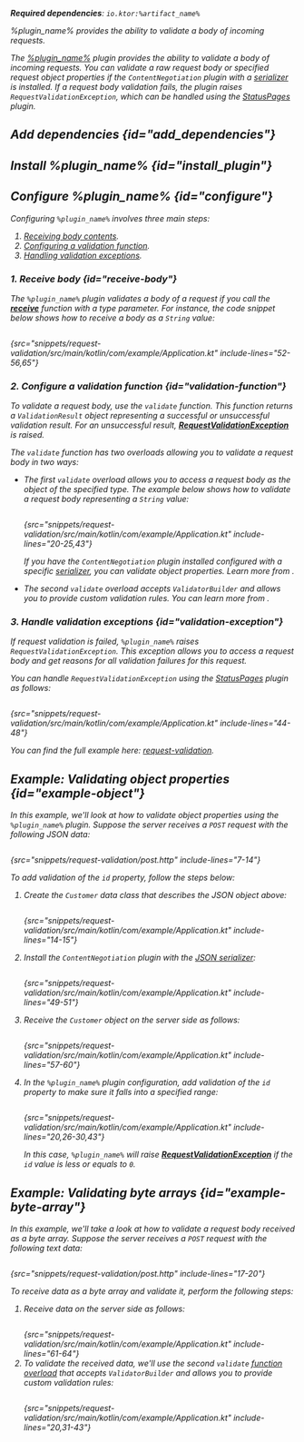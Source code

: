 [//]: # (title: Request validation)

<show-structure for="chapter" depth="2"/>
<primary-label ref="server-plugin"/>

<var name="plugin_name" value="RequestValidation"/>
<var name="package_name" value="io.ktor.server.plugins.requestvalidation"/>
<var name="artifact_name" value="ktor-server-request-validation"/>

<tldr>
<p>
<b>Required dependencies</b>: <code>io.ktor:%artifact_name%</code>
</p>
<var name="example_name" value="request-validation"/>
<include from="lib.topic" element-id="download_example"/>
<include from="lib.topic" element-id="native_server_supported"/>
</tldr>

<link-summary>
%plugin_name% provides the ability to validate a body of incoming requests.
</link-summary>

The [%plugin_name%](https://api.ktor.io/ktor-server-request-validation/io.ktor.server.plugins.requestvalidation/-request-validation.html) plugin provides the ability to validate a body of incoming requests. You can validate a raw request body or specified request object properties if the `ContentNegotiation` plugin with a [serializer](server-serialization.md#configure_serializer) is installed. If a request body validation fails, the plugin raises `RequestValidationException`, which can be handled using the [StatusPages](server-status-pages.md) plugin.



## Add dependencies {id="add_dependencies"}

<include from="lib.topic" element-id="add_ktor_artifact_intro"/>
<include from="lib.topic" element-id="add_ktor_artifact"/>


## Install %plugin_name% {id="install_plugin"}

<include from="lib.topic" element-id="install_plugin"/>
<include from="lib.topic" element-id="install_plugin_route"/>


## Configure %plugin_name% {id="configure"}

Configuring `%plugin_name%` involves three main steps:

1. [Receiving body contents](#receive-body).
2. [Configuring a validation function](#validation-function).
3. [Handling validation exceptions](#validation-exception).

### 1. Receive body {id="receive-body"}

The `%plugin_name%` plugin validates a body of a request if you call the **[receive](server-requests.md#body_contents)** function with a type parameter. For instance, the code snippet below shows how to receive a body as a `String` value:

```kotlin
```
{src="snippets/request-validation/src/main/kotlin/com/example/Application.kt" include-lines="52-56,65"}


### 2. Configure a validation function {id="validation-function"}

To validate a request body, use the `validate` function. 
This function returns a `ValidationResult` object representing a successful or unsuccessful validation result.
For an unsuccessful result, **[RequestValidationException](#validation-exception)** is raised.

The `validate` function has two overloads allowing you to validate a request body in two ways:

- The first `validate` overload allows you to access a request body as the object of the specified type.
   The example below shows how to validate a request body representing a `String` value:
   ```kotlin
   ```
   {src="snippets/request-validation/src/main/kotlin/com/example/Application.kt" include-lines="20-25,43"}

   If you have the `ContentNegotiation` plugin installed configured with a specific [serializer](server-serialization.md#configure_serializer), you can validate object properties. Learn more from [](#example-object).

- The second `validate` overload accepts `ValidatorBuilder` and allows you to provide custom validation rules. 
   You can learn more from [](#example-byte-array).



### 3. Handle validation exceptions {id="validation-exception"}

If request validation is failed, `%plugin_name%` raises `RequestValidationException`.
This exception allows you to access a request body and get reasons for all validation failures for this request.

You can handle `RequestValidationException` using the [StatusPages](server-status-pages.md) plugin as follows:

```kotlin
```
{src="snippets/request-validation/src/main/kotlin/com/example/Application.kt" include-lines="44-48"}

You can find the full example here: [request-validation](https://github.com/ktorio/ktor-documentation/tree/%ktor_version%/codeSnippets/snippets/request-validation).


## Example: Validating object properties {id="example-object"}

In this example, we'll look at how to validate object properties using the `%plugin_name%` plugin.
Suppose the server receives a `POST` request with the following JSON data:

```HTTP
```
{src="snippets/request-validation/post.http" include-lines="7-14"}

To add validation of the `id` property, follow the steps below:

1. Create the `Customer` data class that describes the JSON object above:
   ```kotlin
   ```
   {src="snippets/request-validation/src/main/kotlin/com/example/Application.kt" include-lines="14-15"}

2. Install the `ContentNegotiation` plugin with the [JSON serializer](server-serialization.md#register_json):
   ```kotlin
   ```
   {src="snippets/request-validation/src/main/kotlin/com/example/Application.kt" include-lines="49-51"}

3. Receive the `Customer` object on the server side as follows:
   ```kotlin
   ```
   {src="snippets/request-validation/src/main/kotlin/com/example/Application.kt" include-lines="57-60"}
4. In the `%plugin_name%` plugin configuration, add validation of the `id` property to make sure it falls into a specified range:
   ```kotlin
   ```
   {src="snippets/request-validation/src/main/kotlin/com/example/Application.kt" include-lines="20,26-30,43"}
   
   In this case, `%plugin_name%` will raise **[RequestValidationException](#validation-exception)** if the `id` value is less or equals to `0`.



## Example: Validating byte arrays {id="example-byte-array"}

In this example, we'll take a look at how to validate a request body received as a byte array.
Suppose the server receives a `POST` request with the following text data:

```HTTP
```
{src="snippets/request-validation/post.http" include-lines="17-20"}

To receive data as a byte array and validate it, perform the following steps:

1. Receive data on the server side as follows:
   ```kotlin
   ```
   {src="snippets/request-validation/src/main/kotlin/com/example/Application.kt" include-lines="61-64"}
2. To validate the received data, we'll use the second `validate` [function overload](#validation-function) that accepts `ValidatorBuilder` and allows you to provide custom validation rules:
   ```kotlin
   ```
   {src="snippets/request-validation/src/main/kotlin/com/example/Application.kt" include-lines="20,31-43"}
